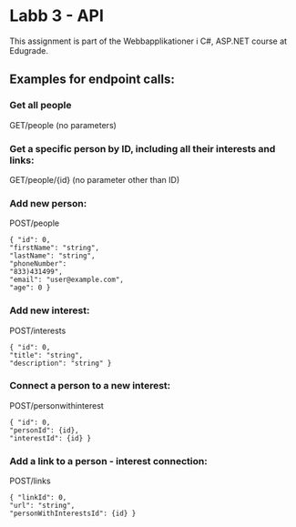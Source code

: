 # Labb 3 - API
This assignment is part of the Webbapplikationer i C#, ASP.NET course at Edugrade.

## Examples for endpoint calls:
### Get all people
GET/people (no parameters)

### Get a specific person by ID, including all their interests and links:
GET/people/{id} (no parameter other than ID)

### Add new person:
POST/people 
```
{ "id": 0,
"firstName": "string", 
"lastName": "string", 
"phoneNumber": 
"833)431499", 
"email": "user@example.com", 
"age": 0 }
```

### Add new interest:
POST/interests 
```
{ "id": 0, 
"title": "string", 
"description": "string" }
```

### Connect a person to a new interest:
POST/personwithinterest 
```
{ "id": 0, 
"personId": {id}, 
"interestId": {id} }
```

### Add a link to a person - interest connection:
POST/links
```
{ "linkId": 0, 
"url": "string", 
"personWithInterestsId": {id} }
```
